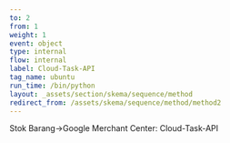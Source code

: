 ```yaml
---
to: 2
from: 1
weight: 1
event: object
type: internal
flow: internal
label: Cloud-Task-API
tag_name: ubuntu
run_time: /bin/python
layout: _assets/section/skema/sequence/method
redirect_from: /assets/skema/sequence/method/method2
---
```

Stok Barang->Google Merchant Center: Cloud-Task-API
